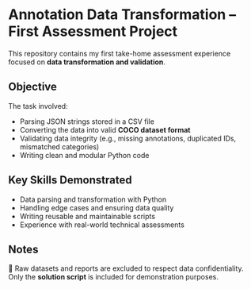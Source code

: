 # Annotation Data Transformation – First Assessment Project

This repository contains my first take-home assessment experience focused on **data transformation and validation**.  

## Objective
The task involved:  
- Parsing JSON strings stored in a CSV file  
- Converting the data into valid **COCO dataset format**  
- Validating data integrity (e.g., missing annotations, duplicated IDs, mismatched categories)  
- Writing clean and modular Python code  

## Key Skills Demonstrated
- Data parsing and transformation with Python  
- Handling edge cases and ensuring data quality  
- Writing reusable and maintainable scripts  
- Experience with real-world technical assessments  

## Notes
📌 Raw datasets and reports are excluded to respect data confidentiality.  
Only the **solution script** is included for demonstration purposes.  
